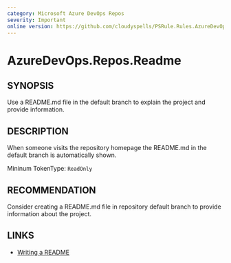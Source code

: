 ```yaml
---
category: Microsoft Azure DevOps Repos
severity: Important
online version: https://github.com/cloudyspells/PSRule.Rules.AzureDevOps/blob/main/src/PSRule.Rules.AzureDevOps/en/AzureDevOps.Repos.Readme.md
---
```


# AzureDevOps.Repos.Readme

## SYNOPSIS

Use a README.md file in the default branch to explain the project and provide
information.

## DESCRIPTION

When someone visits the repository homepage the README.md in the default branch
is automatically shown.

Mininum TokenType: `ReadOnly`

## RECOMMENDATION

Consider creating a README.md file in repository default branch to provide
information about the project.

## LINKS

- [Writing a README](https://opensource.guide/starting-a-project/#writing-a-readme)
